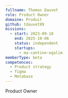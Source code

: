 ```yaml
---
fullname: Thomas Dauvet
role: Product Owner
domaine: Produit
github: tdauvet89
missions:
  - start: 2023-09-18
    end: 2025-10-06
    status: independent
    startups:
      - ma-cantine-egalim
memberType: beta
competences:
  - Product strategy
  - figma
  - Metabase
---
```

Product Owner
